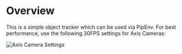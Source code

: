 # Overview

This is a simple object tracker which can be used via PipEnv. For best performance, use the following 30FPS settings for Axis Cameras:

![Axis Camera Settings]()